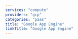 ```yaml
---
services: "compute"
providers: "gcp"
categories: "paas"
title: "Google App Engine"
linkTitle: "Google App Engine"
---
```

